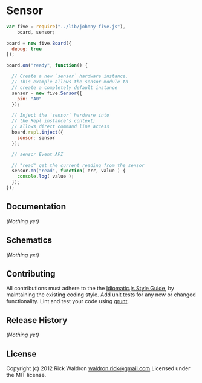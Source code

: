 # Sensor

```javascript
var five = require("../lib/johnny-five.js"),
    board, sensor;

board = new five.Board({
  debug: true
});

board.on("ready", function() {

  // Create a new `sensor` hardware instance.
  // This example allows the sensor module to
  // create a completely default instance
  sensor = new five.Sensor({
    pin: "A0"
  });

  // Inject the `sensor` hardware into
  // the Repl instance's context;
  // allows direct command line access
  board.repl.inject({
    sensor: sensor
  });

  // sensor Event API

  // "read" get the current reading from the sensor
  sensor.on("read", function( err, value ) {
    console.log( value );
  });
});

```

## Documentation

_(Nothing yet)_


## Schematics

_(Nothing yet)_



## Contributing
All contributions must adhere to the the [Idiomatic.js Style Guide](https://github.com/rwldrn/idiomatic.js),
by maintaining the existing coding style. Add unit tests for any new or changed functionality. Lint and test your code using [grunt](https://github.com/cowboy/grunt).

## Release History
_(Nothing yet)_

## License
Copyright (c) 2012 Rick Waldron <waldron.rick@gmail.com>
Licensed under the MIT license.
